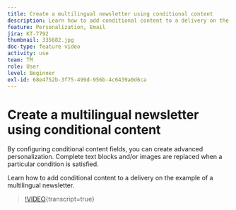 ```yaml
---
title: Create a multilingual newsletter using conditional content
description: Learn how to add conditional content to a delivery on the example of a multilingual newsletter.
feature: Personalization, Email
jira: KT-7792
thumbnail: 335682.jpg
doc-type: feature video
activity: use
team: TM
role: User
level: Beginner
exl-id: 68e4752b-3f75-499d-956b-4c6439a0d6ca
---
```

# Create a multilingual newsletter using conditional content

By configuring conditional content fields, you can create advanced personalization. Complete text blocks and/or images are replaced when a particular condition is satisfied.

Learn how to add conditional content to a delivery on the example of a multilingual newsletter.

>[!VIDEO](https://video.tv.adobe.com/v/335682?quality=12&learn=on){transcript=true}
